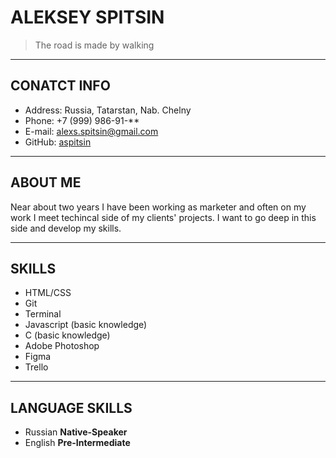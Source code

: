 # ALEKSEY SPITSIN 
> The road is made by walking
***
## CONATCT INFO
- Address: Russia, Tatarstan, Nab. Chelny 
- Phone: +7 (999) 986-91-**
- E-mail: alexs.spitsin@gmail.com
- GitHub: [aspitsin](https://breakdance.github.io/breakdance/)
***
## ABOUT ME 
Near about two years I have been working as marketer and often on my work I meet techincal side of my clients' projects. I want to go deep in this side and develop my skills. 
***
## SKILLS
- HTML/CSS 
- Git
- Terminal
- Javascript (basic knowledge)
- C (basic knowledge)
- Adobe Photoshop
- Figma
- Trello
***
## LANGUAGE SKILLS
- Russian **Native-Speaker**
- English **Pre-Intermediate**